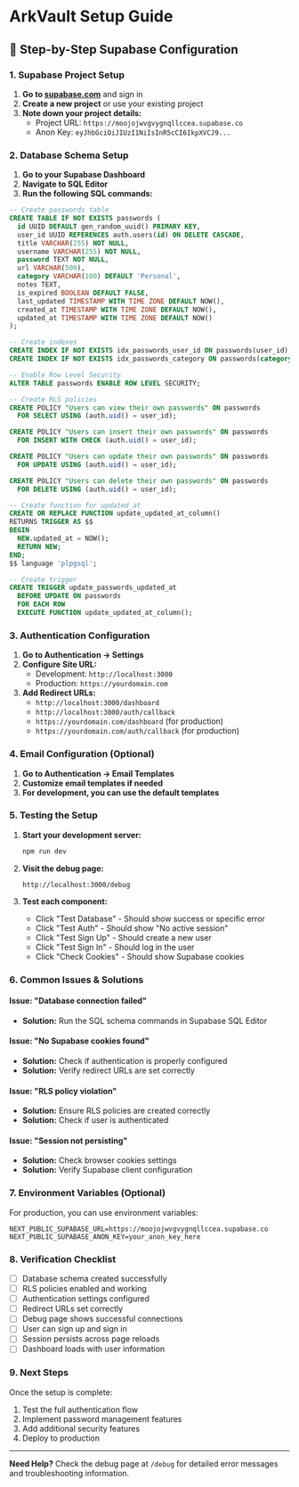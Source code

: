 # ArkVault Setup Guide

## 🔧 **Step-by-Step Supabase Configuration**

### **1. Supabase Project Setup**

1. **Go to [supabase.com](https://supabase.com)** and sign in
2. **Create a new project** or use your existing project
3. **Note down your project details:**
   - Project URL: `https://moojojwvgvygnqllccea.supabase.co`
   - Anon Key: `eyJhbGciOiJIUzI1NiIsInR5cCI6IkpXVCJ9...`

### **2. Database Schema Setup**

1. **Go to your Supabase Dashboard**
2. **Navigate to SQL Editor**
3. **Run the following SQL commands:**

```sql
-- Create passwords table
CREATE TABLE IF NOT EXISTS passwords (
  id UUID DEFAULT gen_random_uuid() PRIMARY KEY,
  user_id UUID REFERENCES auth.users(id) ON DELETE CASCADE,
  title VARCHAR(255) NOT NULL,
  username VARCHAR(255) NOT NULL,
  password TEXT NOT NULL,
  url VARCHAR(500),
  category VARCHAR(100) DEFAULT 'Personal',
  notes TEXT,
  is_expired BOOLEAN DEFAULT FALSE,
  last_updated TIMESTAMP WITH TIME ZONE DEFAULT NOW(),
  created_at TIMESTAMP WITH TIME ZONE DEFAULT NOW(),
  updated_at TIMESTAMP WITH TIME ZONE DEFAULT NOW()
);

-- Create indexes
CREATE INDEX IF NOT EXISTS idx_passwords_user_id ON passwords(user_id);
CREATE INDEX IF NOT EXISTS idx_passwords_category ON passwords(category);

-- Enable Row Level Security
ALTER TABLE passwords ENABLE ROW LEVEL SECURITY;

-- Create RLS policies
CREATE POLICY "Users can view their own passwords" ON passwords
  FOR SELECT USING (auth.uid() = user_id);

CREATE POLICY "Users can insert their own passwords" ON passwords
  FOR INSERT WITH CHECK (auth.uid() = user_id);

CREATE POLICY "Users can update their own passwords" ON passwords
  FOR UPDATE USING (auth.uid() = user_id);

CREATE POLICY "Users can delete their own passwords" ON passwords
  FOR DELETE USING (auth.uid() = user_id);

-- Create function for updated_at
CREATE OR REPLACE FUNCTION update_updated_at_column()
RETURNS TRIGGER AS $$
BEGIN
  NEW.updated_at = NOW();
  RETURN NEW;
END;
$$ language 'plpgsql';

-- Create trigger
CREATE TRIGGER update_passwords_updated_at
  BEFORE UPDATE ON passwords
  FOR EACH ROW
  EXECUTE FUNCTION update_updated_at_column();
```

### **3. Authentication Configuration**

1. **Go to Authentication → Settings**
2. **Configure Site URL:**
   - Development: `http://localhost:3000`
   - Production: `https://yourdomain.com`
3. **Add Redirect URLs:**
   - `http://localhost:3000/dashboard`
   - `http://localhost:3000/auth/callback`
   - `https://yourdomain.com/dashboard` (for production)
   - `https://yourdomain.com/auth/callback` (for production)

### **4. Email Configuration (Optional)**

1. **Go to Authentication → Email Templates**
2. **Customize email templates if needed**
3. **For development, you can use the default templates**

### **5. Testing the Setup**

1. **Start your development server:**
   ```bash
   npm run dev
   ```

2. **Visit the debug page:**
   ```
   http://localhost:3000/debug
   ```

3. **Test each component:**
   - Click "Test Database" - Should show success or specific error
   - Click "Test Auth" - Should show "No active session"
   - Click "Test Sign Up" - Should create a new user
   - Click "Test Sign In" - Should log in the user
   - Click "Check Cookies" - Should show Supabase cookies

### **6. Common Issues & Solutions**

#### **Issue: "Database connection failed"**
- **Solution:** Run the SQL schema commands in Supabase SQL Editor

#### **Issue: "No Supabase cookies found"**
- **Solution:** Check if authentication is properly configured
- **Solution:** Verify redirect URLs are set correctly

#### **Issue: "RLS policy violation"**
- **Solution:** Ensure RLS policies are created correctly
- **Solution:** Check if user is authenticated

#### **Issue: "Session not persisting"**
- **Solution:** Check browser cookies settings
- **Solution:** Verify Supabase client configuration

### **7. Environment Variables (Optional)**

For production, you can use environment variables:

```env
NEXT_PUBLIC_SUPABASE_URL=https://moojojwvgvygnqllccea.supabase.co
NEXT_PUBLIC_SUPABASE_ANON_KEY=your_anon_key_here
```

### **8. Verification Checklist**

- [ ] Database schema created successfully
- [ ] RLS policies enabled and working
- [ ] Authentication settings configured
- [ ] Redirect URLs set correctly
- [ ] Debug page shows successful connections
- [ ] User can sign up and sign in
- [ ] Session persists across page reloads
- [ ] Dashboard loads with user information

### **9. Next Steps**

Once the setup is complete:
1. Test the full authentication flow
2. Implement password management features
3. Add additional security features
4. Deploy to production

---

**Need Help?** Check the debug page at `/debug` for detailed error messages and troubleshooting information. 